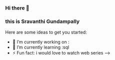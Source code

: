 ### Hi there 👋

### this is Sravanthi Gundampally


Here are some ideas to get you started:

- 🔭 I’m currently working on :
- 🌱 I’m currently learning :sql
- ⚡ Fun fact: i would love to watch web series
-->
